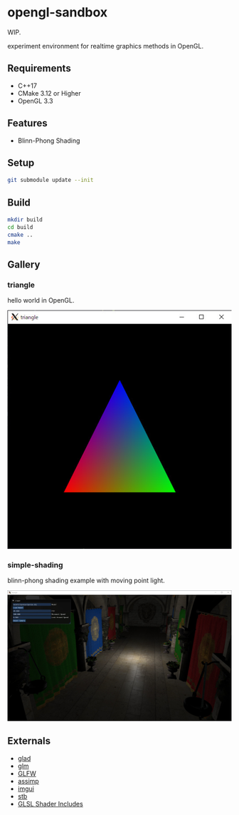 # opengl-sandbox

WIP.

experiment environment for realtime graphics methods in OpenGL.

## Requirements

* C++17
* CMake 3.12 or Higher
* OpenGL 3.3

## Features

* Blinn-Phong Shading

## Setup

```bash
git submodule update --init
```

## Build

```bash
mkdir build
cd build
cmake ..
make
```

## Gallery

### triangle

hello world in OpenGL.

![](./img/triangle.jpg)

### simple-shading

blinn-phong shading example with moving point light.

![](./img/simple-shading.jpg)

## Externals

* [glad](https://github.com/Dav1dde/glad)
* [glm](https://github.com/g-truc/glm)
* [GLFW](https://github.com/glfw/glfw)
* [assimp](https://github.com/assimp/assimp)
* [imgui](https://github.com/ocornut/imgui)
* [stb](https://github.com/nothings/stb)
* [GLSL Shader Includes](https://github.com/tntmeijs/GLSL-Shader-Includes)